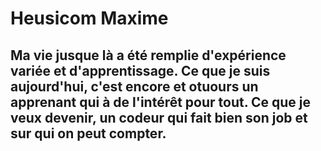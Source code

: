 <h1> Heusicom Maxime </h1>

<h2> Ma vie jusque là a été remplie d&#39;expérience variée et d&#39;apprentissage. Ce que je suis aujourd&#39;hui, c&#39;est encore et otuours un apprenant qui à de l&#39;intérêt pour tout. Ce que je veux devenir, un codeur qui fait bien son job et sur qui on peut compter. </h2>